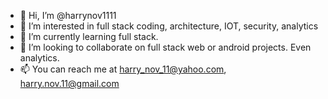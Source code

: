 - 👋 Hi, I’m @harrynov1111
- 👀 I’m interested in full stack coding, architecture, IOT, security, analytics
- 🌱 I’m currently learning full stack.
- 💞️ I’m looking to collaborate on full stack web or android projects. Even analytics.
- 📫 You can reach me at harry_nov_11@yahoo.com, harry.nov.11@gmail.com 

<!---
harrynov1111/harrynov1111 is a ✨ special ✨ repository because its `README.md` (this file) appears on your GitHub profile.
You can click the Preview link to take a look at your changes.
--->
